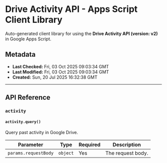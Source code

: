 # Drive Activity API - Apps Script Client Library

Auto-generated client library for using the **Drive Activity API (version: v2)** in Google Apps Script.

## Metadata

- **Last Checked:** Fri, 03 Oct 2025 09:03:34 GMT
- **Last Modified:** Fri, 03 Oct 2025 09:03:34 GMT
- **Created:** Sun, 20 Jul 2025 16:32:38 GMT



---

## API Reference

### `activity`

#### `activity.query()`

Query past activity in Google Drive.

| Parameter | Type | Required | Description |
|---|---|---|---|
| `params.requestBody` | `object` | Yes | The request body. |